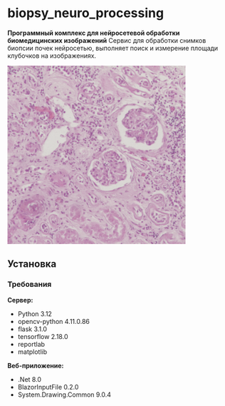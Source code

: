 # biopsy_neuro_processing
**Программный комплекс для нейросетевой обработки биомедицинских изображений**
Сервис для обработки снимков биопсии почек нейросетью, выполняет поиск и измерение площади клубочков на изображениях. 

<img src="/WebAppBNP/WebAppBNP/wwwroot/processing_example.gif" alt="Альтернативный текст" width="400"/>

## Установка
### Требования
**Сервер:**
- Python 3.12
- opencv-python 4.11.0.86
- flask 3.1.0
- tensorflow 2.18.0
- reportlab
- matplotlib

**Веб-приложение:**
- .Net 8.0
- BlazorInputFile 0.2.0
- System.Drawing.Common 9.0.4
